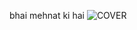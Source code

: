 bhai mehnat ki hai ![COVER](https://github.com/abey-aryan/Cover/assets/157808350/b6867dd7-be3d-4499-8b2b-bb40988765d4)
